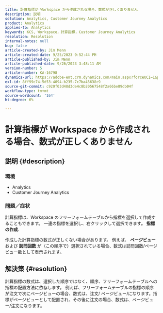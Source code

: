 ```yaml
---
title: 計算指標が Workspace から作成される場合、数式が正しくありません
description: 説明
solution: Analytics, Customer Journey Analytics
product: Analytics
applies-to: Analytics
keywords: KCS, Workspace，計算指標，Customer Journey Analytics
resolution: Resolution
internal-notes: null
bug: false
article-created-by: Jim Menn
article-created-date: 9/25/2023 9:52:44 PM
article-published-by: Jim Menn
article-published-date: 9/26/2023 3:48:11 AM
version-number: 5
article-number: KA-16798
dynamics-url: https://adobe-ent.crm.dynamics.com/main.aspx?forceUCI=1&pagetype=entityrecord&etn=knowledgearticle&id=15729ad8-ed5b-ee11-be6f-6045bd006268
exl-id: 8ff99c74-5d53-4094-b235-7c7ba43638c9
source-git-commit: c920f03d48d3de4c8b20567548f2a66be89db04f
workflow-type: tm+mt
source-wordcount: '164'
ht-degree: 6%

---
```


# 計算指標が Workspace から作成される場合、数式が正しくありません

## 説明 {#description}


### <b>環境</b>

- Analytics
- Customer Journey Analytics


### <b>問題／症状</b>

計算指標は、Workspace のフリーフォームテーブルから指標を選択して作成することもできます。 一連の指標を選択し、右クリックして選択できます。 <b>指標の作成</b>.

作成した計算指標の数式が正しくない場合があります。 例えば、 <b>ページビュー </b>および <b>訪問回数</b> が（この順序で）選択されている場合、数式は訪問回数/ページビュー数として表示されます。


## 解決策 {#resolution}


計算指標の数式は、選択した順序ではなく、順序、フリーフォームテーブルへの指標の配置方法に依存します。 例えば、フリーフォームテーブルの指標の順序が注文で次にページビューの場合、数式は、注文/ ページビュー/になります。指標がページビューとして配置され、その後に注文の場合、数式は、ページビュー/注文になります。
